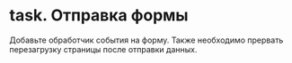 # task. Отправка формы

Добавьте обработчик события на форму. Также необходимо прервать перезагрузку
страницы после отправки данных.
